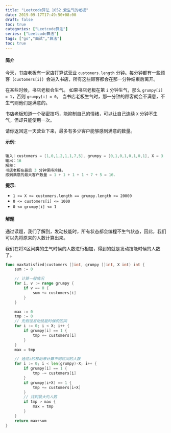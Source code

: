 ```yaml
---
title: "Leetcode算法 1052.爱生气的老板"
date: 2019-09-17T17:49:50+08:00
draft: false
toc: true
categories: ["Leetcode算法"]
series: ["Leetcode算法"]
tags: ["go","面试","算法"]
toc: true
---
```

#### 简介
今天，书店老板有一家店打算试营业 `customers.length` 分钟。每分钟都有一些顾客（`customers[i]`）会进入书店，所有这些顾客都会在那一分钟结束后离开。

在某些时候，书店老板会生气。 如果书店老板在第 `i` 分钟生气，那么 `grumpy[i] = 1`，否则 `grumpy[i] = 0`。 当书店老板生气时，那一分钟的顾客就会不满意，不生气则他们是满意的。

书店老板知道一个秘密技巧，能抑制自己的情绪，可以让自己连续 `X` 分钟不生气，但却只能使用一次。

请你返回这一天营业下来，最多有多少客户能够感到满意的数量。

**示例:**
``` go

输入：customers = [1,0,1,2,1,1,7,5], grumpy = [0,1,0,1,0,1,0,1], X = 3
输出：16
解释：
书店老板在最后 3 分钟保持冷静。
感到满意的最大客户数量 = 1 + 1 + 1 + 1 + 7 + 5 = 16.
```

**提示:**

- `1 <= X <= customers.length == grumpy.length <= 20000`
- `0 <= customers[i] <= 1000`
- `0 <= grumpy[i] <= 1`

#### 解题
通过读题，我们了解到，发动技能时，所有状态都会编程不生气状态，因此，我们可以先将原来的人数计算出来。

我们在将X区间类的生气时候的人数进行相加，得到的就是发动技能时候的人数了。

``` go
func maxSatisfied(customers []int, grumpy []int, X int) int {
	sum := 0

	// 计算一般情况
	for i, v := range grumpy {
		if v == 0 {
			sum += customers[i]
		}
	}

	max := 0
	tmp := 0
	// 先假设发动技能时候的区间
	for i := 0; i < X; i++ {
		if grumpy[i] == 1 {
			tmp += customers[i]
		}
	}
	max = tmp

	// 通过i的移动来计算不同区间的人数
	for i := 0; i < len(grumpy)-X; i++ {
		if grumpy[i] == 1 {
			tmp -= customers[i]
		}
		if grumpy[i+X] == 1 {
			tmp += customers[i+X]
		}
		// 找到最大的人数
		if tmp > max {
			max = tmp
		}
	}
	return max+sum
}
```